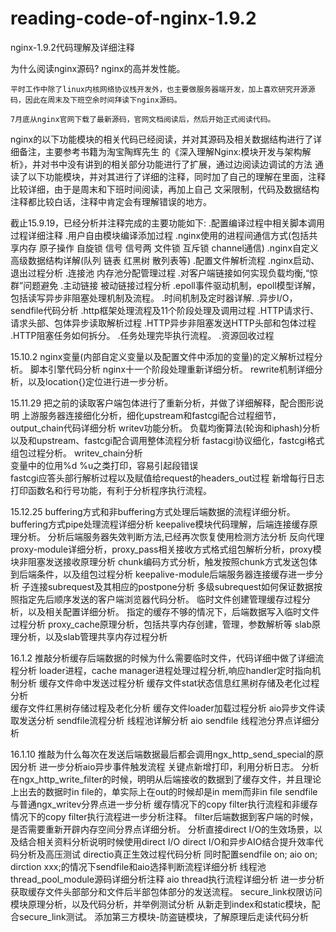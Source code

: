 # reading-code-of-nginx-1.9.2
nginx-1.9.2代码理解及详细注释

为什么阅读nginx源码?
    nginx的高并发性能。
	
	平时工作中除了linux内核网络协议栈开发外，也主要做服务器端开发，加上喜欢研究开源源码，因此在周末及下班空余时间拜读下nginx源码。

	7月底从nginx官网下载了最新源码，官网文档阅读后，然后开始正式阅读代码。

nginx的以下功能模块的相关代码已经阅读，并对其源码及相关数据结构进行了详细备注，主要参考书籍为淘宝陶辉先生
的《深入理解Nginx:模块开发与架构解析》，并对书中没有讲到的相关部分功能进行了扩展，通过边阅读边调试的方法
通读了以下功能模块，并对其进行了详细的注释，同时加了自己的理解在里面，注释比较详细，由于是周末和下班时间阅读，再加上自己
文采限制，代码及数据结构注释都比较白话，注释中肯定会有理解错误的地方。

截止15.9.19，已经分析并注释完成的主要功能如下:
	.配置编译过程中相关脚本调用过程详细注释
	.用户自由模块编译添加过程
	.nginx使用的进程间通信方式(包括共享内存 原子操作 自旋锁 信号 信号两 文件锁 互斥锁 channel通信)
	.nginx自定义高级数据结构详解(队列 链表 红黑树 散列表等)
	.配置文件解析流程
	.nginx启动、退出过程分析
	.连接池 内存池分配管理过程
	.对客户端链接如何实现负载均衡,“惊群”问题避免
	.主动链接 被动链接过程分析
	.epoll事件驱动机制，epoll模型详解，包括读写异步非阻塞处理机制及流程。
	.时间机制及定时器详解.
	.异步I/O，sendfile代码分析
	.http框架处理流程及11个阶段处理及调用过程
	.HTTP请求行、请求头部、包体异步读取解析过程
	.HTTP异步非阻塞发送HTTP头部和包体过程
	.HTTP阻塞任务如何拆分。
	.任务处理完毕执行流程。
	.资源回收过程
	

15.10.2
	nginx变量(内部自定义变量以及配置文件中添加的变量)的定义解析过程分析。
	脚本引擎代码分析
	nginx十一个阶段处理重新详细分析。
	rewrite机制详细分析，以及location{}定位进行进一步分析。

15.11.29
	把之前的读取客户端包体进行了重新分析，并做了详细解释，配合图形说明
	上游服务器连接细化分析，细化upstream和fastcgi配合过程细节，
	output_chain代码详细分析 
	writev功能分析。
	负载均衡算法(轮询和iphash)分析以及和upstream、fastcgi配合调用整体流程分析
	fastacgi协议细化，fastcgi格式组包过程分析。 
	writev_chain分析   
	变量中的位用%d %u之类打印，容易引起段错误  
	fastcgi应答头部行解析过程以及赋值给request的headers_out过程
	新增每行日志打印函数名和行号功能，有利于分析程序执行流程。
	
15.12.25
	buffering方式和非buffering方式处理后端数据的流程详细分析。
    buffering方式pipe处理流程详细分析
    keepalive模块代码理解，后端连接缓存原理分析。
    分析后端服务器失效判断方法,已经再次恢复使用检测方法分析
    反向代理proxy-module详细分析，proxy_pass相关接收方式格式组包解析分析，proxy模块非阻塞发送接收原理分析
    chunk编码方式分析，触发按照chunk方式发送包体到后端条件，以及组包过程分析
    keepalive-module后端服务器连接缓存进一步分析
    子连接subrequest及其相应的postpone分析
    多级subrequest如何保证数据按照指定先后顺序发送的客户端浏览器代码分析。
    临时文件创建管理缓存过程分析，以及相关配置详细分析。
    指定的缓存不够的情况下，后端数据写入临时文件过程分析
    proxy_cache原理分析，包括共享内存创建，管理，参数解析等
    slab原理分析，以及slab管理共享内存过程分析
	
16.1.2
	推敲分析缓存后端数据的时候为什么需要临时文件，代码详细中做了详细流程分析
    loader进程，cache manager进程处理过程分析,响应handler定时指向机制分析
    缓存文件命中发送过程分析
    缓存文件stat状态信息红黑树存储及老化过程分析  
    缓存文件红黑树存储过程及老化分析
    缓存文件loader加载过程分析
    aio异步文件读取发送分析
    sendfile流程分析
    线程池详解分析
    aio sendfile 线程池分界点详细分析
	
16.1.10
	推敲为什么每次在发送后端数据最后都会调用ngx_http_send_special的原因分析
    进一步分析aio异步事件触发流程
    关键点新增打印，利用分析日志。
    分析在ngx_http_write_filter的时候，明明从后端接收的数据到了缓存文件，并且理论上出去的数据时in file的，单实际上在out的时候却是in mem而非in file
    sendfile与普通ngx_writev分界点进一步分析
    缓存情况下的copy filter执行流程和非缓存情况下的copy filter执行流程进一步分析注释。
    filter后端数据到客户端的时候，是否需要重新开辟内存空间分界点详细分析。
    分析直接direct I/O的生效场景，以及结合相关资料分析说明时候使用direct I/O
    direct I/O和异步AIO结合提升效率代码分析及高压测试
    directio真正生效过程代码分析
    同时配置sendfile on;  aio on; dirction xxx;的情况下sendfile和aio选择判断流程详细分析
    线程池thread_pool_module源码详细分析注释 
    aio thread执行流程详细分析
    进一步分析获取缓存文件头部部分和文件后半部包体部分的发送流程。
    secure_link权限访问模块原理分析，以及代码分析，并举例测试分析
    从新走到index和static模块，配合secure_link测试。
    添加第三方模块-防盗链模块，了解原理后走读代码分析